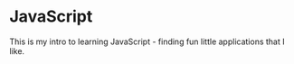 # JavaScript

This is my intro to learning JavaScript - finding fun little applications that I like. 
